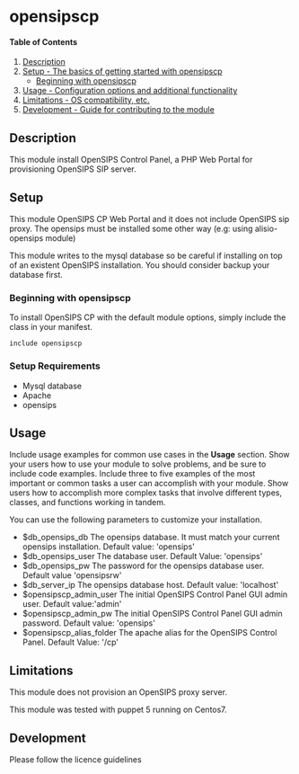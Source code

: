 # opensipscp

#### Table of Contents

1. [Description](#description)
2. [Setup - The basics of getting started with opensipscp](#setup)
    * [Beginning with opensipscp](#beginning-with-opensipscp)
3. [Usage - Configuration options and additional functionality](#usage)
4. [Limitations - OS compatibility, etc.](#limitations)
5. [Development - Guide for contributing to the module](#development)

## Description

This module install OpenSIPS Control Panel, a PHP Web Portal for provisioning OpenSIPS SIP server.

## Setup

This module OpenSIPS CP Web Portal and it does not include OpenSIPS sip proxy. The opensips must be installed some other way (e.g: using alisio-opensips module)

This module writes to the mysql database so be careful if installing on top of an existent OpenSIPS installation. You should consider backup your database first.


### Beginning with opensipscp

To install OpenSIPS CP with the default module options, simply include the class in your manifest.

```
include opensipscp
```

### Setup Requirements

* Mysql database
* Apache
* opensips

## Usage

Include usage examples for common use cases in the **Usage** section. Show your users how to use your module to solve problems, and be sure to include code examples. Include three to five examples of the most important or common tasks a user can accomplish with your module. Show users how to accomplish more complex tasks that involve different types, classes, and functions working in tandem.

You can use the following parameters to customize your installation.

* $db_opensips_db The opensips database. It must match your current opensips installation. Default value: 'opensips'
* $db_opensips_user The database user. Default Value: 'opensips'
* $db_opensips_pw The password for the opensips database user. Default value 'opensipsrw'
* $db_server_ip The opensips database host. Default value: 'localhost'
* $opensipscp_admin_user The initial OpenSIPS Control Panel GUI admin user. Default value:'admin'
* $opensipscp_admin_pw The initial OpenSIPS Control Panel GUI admin password. Default value: 'opensips'
* $opensipscp_alias_folder  The apache alias for the OpenSIPS Control Panel. Default Value: '/cp'

## Limitations

This module does not provision an OpenSIPS proxy server.

This module was tested with puppet 5 running on Centos7.


## Development

Please follow the licence guidelines
